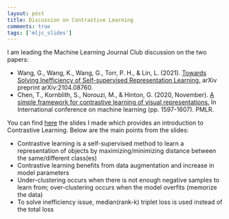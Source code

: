 ```yaml
---
layout: post
title: Discussion on Contrastive Learning
comments: true
tags: ['mljc_slides']
---
```


I am leading the Machine Learning Journal Club discussion on the two papers:  
- Wang, G., Wang, K., Wang, G., Torr, P. H., & Lin, L. (2021). [Towards Solving Inefficiency of Self-supervised Representation Learning.](https://arxiv.org/abs/2104.08760) arXiv preprint arXiv:2104.08760.
- Chen, T., Kornblith, S., Norouzi, M., & Hinton, G. (2020, November). [A simple framework for contrastive learning of visual representations.](https://arxiv.org/abs/2002.05709) In International conference on machine learning (pp. 1597-1607). PMLR.

<!--more-->

You can find [here](https://docs.google.com/presentation/d/1ZS-L-o46h68Q78UR-7nCCRZls4a53M6L_73CHr6xFN4/edit?usp=sharing) the slides I made which provides an introduction to Contrastive Learning. Below are the main points from the slides:  
- Contrastive learning is a self-supervised method to learn a representation of objects by maximizing/minimizing distance between the same/different class(es)
- Contrastive learning benefits from data augmentation and increase in model parameters
- Under-clustering occurs when there is not enough negative samples to learn from; over-clustering occurs when the model overfits (memorize the data)
- To solve inefficiency issue, median(rank-k) triplet loss is used instead of the total loss

